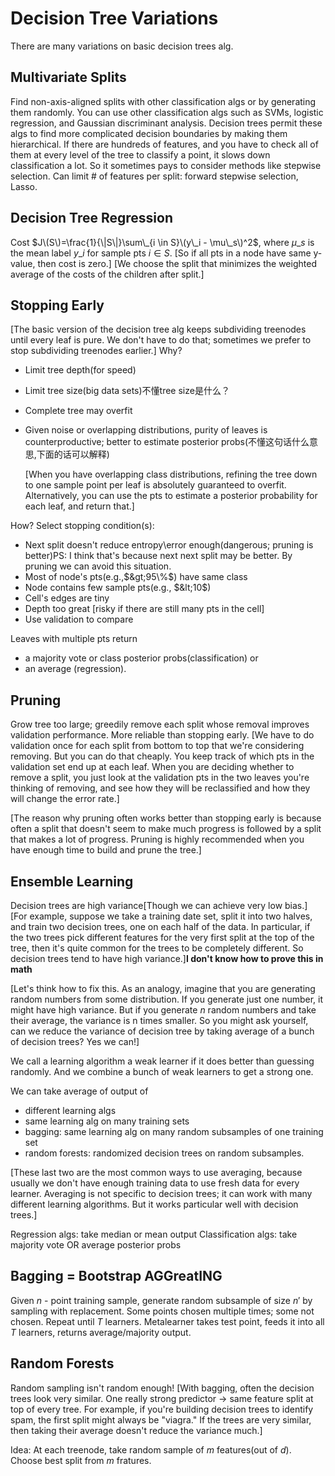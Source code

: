 # Decision Tree Variations

There are many variations on basic decision trees alg.

## Multivariate Splits

Find non-axis-aligned splits with other classification algs or by generating them randomly. You can use other classification algs such as SVMs, logistic regression, and Gaussian discriminant analysis. Decision trees permit these algs to find more complicated decision boundaries by making them hierarchical. If there are hundreds of features, and you have to check all of them at every level of the tree to classify a point, it slows down classification a lot. So it sometimes pays to consider methods like stepwise selection. Can limit $\#$ of features per split: forward stepwise selection, Lasso.

## Decision Tree Regression

Cost $J\(S\)=\frac{1}{\|S\|}\sum\_{i \in S}\(y\_i - \mu\_s\)^2$, where $\mu\_s$ is the mean label $y\_i$ for sample pts $i \in S$. \[So if all pts in a node have same y-value, then cost is zero.\] \[We choose the split that minimizes the weighted average of the costs of the children after split.\]

## Stopping Early

\[The basic version of the decision tree alg keeps subdividing treenodes until every leaf is pure. We don't have to do that; sometimes we prefer to stop subdividing treenodes earlier.\] Why?

* Limit tree depth\(for speed\)
* Limit tree size\(big data sets\)不懂tree size是什么？
* Complete tree may overfit
* Given noise or overlapping distributions, purity of leaves  is counterproductive; better to estimate posterior probs\(不懂这句话什么意思,下面的话可以解释\)

  \[When you have overlapping class distributions, refining the tree down to one sample point per leaf is absolutely guaranteed to overfit. Alternatively, you can use the pts to estimate a posterior probability for each leaf, and return that.\]

How? Select stopping condition\(s\):

* Next split doesn't reduce entropy\error enough\(dangerous; pruning is better\)PS: I think that's because next next split may be better. By pruning we can avoid this situation.
* Most of node's pts\(e.g.,$&gt;95\%$\) have same class
* Node contains few sample pts\(e.g., $&lt;10$\)
* Cell's edges are tiny
* Depth too great \[risky if there are still many pts in the cell\]
* Use validation to compare

Leaves with multiple pts return

* a majority vote or class posterior probs\(classification\) or 
* an average \(regression\).

## Pruning

Grow tree too large; greedily remove each split whose removal improves validation performance. More reliable than stopping early. \[We have to do validation once for each split from bottom to top that we're considering removing. But you can do that cheaply. You keep track of which pts in the validation set end up at each leaf. When you are deciding whether to remove a split, you just look at the validation pts in the two leaves you're thinking of removing, and see how they will be reclassified and how they will change the error rate.\]

\[The reason why pruning often works better than stopping early is because often a split that doesn't seem to make much progress is followed by a split that makes a lot of progress. Pruning is highly recommended when you have enough time to build and prune the tree.\]

## Ensemble Learning

Decision trees are high variance\[Though we can achieve very low bias.\] \[For example, suppose we take a training date set, split it into two halves, and train two decision trees, one on each half of the data. In particular, if the two trees pick different features for the very first split at the top of the tree, then it's quite common for the trees to be completely different. So decision trees tend to have high variance.\]**I don't know how to prove this in math**

\[Let's think how to fix this. As an analogy, imagine that you are generating random numbers from some distribution. If you generate just one number, it might have high variance. But if you generate $n$ random numbers and take their average, the variance is n times smaller. So you might ask yourself, can we reduce the variance of decision tree by taking average of a bunch of decision trees? Yes we can!\]

We call a learning algorithm a weak learner if it does better than guessing randomly. And we combine a bunch of weak learners to get a strong one.

We can take average of output of

* different learning algs
* same learning alg on many training sets
* bagging: same learning alg on many random subsamples of one training set
* random forests: randomized decision trees on random subsamples.

\[These last two are the most common ways to use averaging, because usually we don't have enough training data to use fresh data for every learner. Averaging is not specific to decision trees; it can work with many different learning algorithms. But it works particular well with decision trees.\]

Regression algs: take median or mean output Classification algs: take majority vote OR average posterior probs

## Bagging = Bootstrap AGGreatING

Given $n$ - point training sample, generate random subsample of size $n'$ by sampling with replacement. Some points chosen multiple times; some not chosen. Repeat until $T$ learners. Metalearner takes test point, feeds it into all $T$ learners, returns average/majority output.

## Random Forests

Random sampling isn't random enough! \[With bagging, often the decision trees look very similar. One really strong predictor $\rightarrow$ same feature split at top of every tree. For example, if you're building decision trees to identify spam, the first split might always be "viagra." If the trees are very similar, then taking their average doesn't reduce the variance much.\]

Idea: At each treenode, take random sample of $m$ features\(out of $d$\). Choose best split from $m$ fratures.

